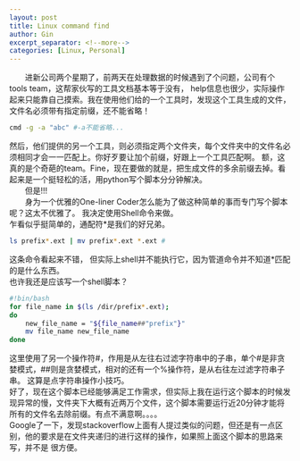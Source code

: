 ```yaml
---
layout: post
title: Linux command find
author: Gin 
excerpt_separator: <!--more-->
categories: [Linux, Personal]
---
```


&emsp;&emsp;进新公司两个星期了，前两天在处理数据的时候遇到了个问题，公司有个tools team，这帮家伙写的工具文档基本等于没有，
help信息也很少，实际操作起来只能靠自己摸索。我在使用他们给的一个工具时，发现这个工具生成的文件，文件名必须带有指定前缀，还不能省略！
```bash
cmd -g -a "abc" #-a不能省略...
```
<!--more-->
然后，他们提供的另一个工具，则必须指定两个文件夹，每个文件夹中的文件名必须相同才会一一匹配上。你好歹要让加个前缀，好跟上一个工具匹配啊。
额，这真的是个奇葩的team。Fine，现在要做的就是，把生成文件的多余前缀去掉。看起来是一个挺轻松的活，用python写个脚本分分钟解决。
<br  />&emsp;&emsp;但是!!!
<br  />&emsp;&emsp;身为一个优雅的One-liner Coder怎么能为了做这种简单的事而专门写个脚本呢？这太不优雅了。
我决定使用Shell命令来做。<br/>
乍看似乎挺简单的，通配符*是我们的好兄弟。
```bash
ls prefix*.ext | mv prefix*.ext *.ext # 
```
这条命令看起来不错， 但实际上shell并不能执行它，因为管道命令并不知道*匹配的是什么东西。<br/>
也许我还是应该写一个shell脚本？
```bash
#!bin/bash
for file_name in $(ls /dir/prefix*.ext);
do
	new_file_name = "${file_name##"prefix"}"
	mv file_name new_file_name
done
```
这里使用了另一个操作符#，作用是从左往右过滤字符串中的子串，单个#是非贪婪模式，##则是贪婪模式，相对的还有一个%操作符，是从右往左过滤字符串子串。
这算是点字符串操作小技巧。<br/>
好了，现在这个脚本已经能够满足工作需求，但实际上我在运行这个脚本的时候发现异常的慢，文件夹下大概有近两万个文件，这个脚本需要运行近20分钟才能将
所有的文件名去除前缀。有点不满意啊。。。。<br/>
Google了一下，发现stackoverflow上面有人提过类似的问题，但还是有一点区别，他的要求是在文件夹递归的进行这样的操作，如果照上面这个脚本的思路来写，并不是
很方便。